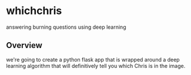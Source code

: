 # whichchris
answering burning questions using deep learning

## Overview
we're going to create a python flask app that is wrapped around a deep learning algorithm that will definitively tell you which Chris is in the image. 
